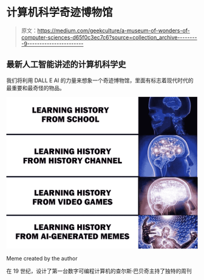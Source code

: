 # 计算机科学奇迹博物馆

> 原文：<https://medium.com/geekculture/a-museum-of-wonders-of-computer-sciences-d65f0c3ec7c6?source=collection_archive---------9----------------------->

## 最新人工智能讲述的计算机科学史

我们将利用 DALL E AI 的力量来想象一个奇迹博物馆，里面有标志着现代时代的最重要和最奇怪的物品。

![](img/f40be93ce32033f53a1db1e4ae9a27f7.png)

Meme created by the author

在 19 世纪，设计了第一台数字可编程计算机的查尔斯·巴贝奇主持了独特的周刊